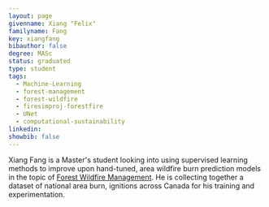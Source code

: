 ```yaml
---
layout: page
givenname: Xiang "Felix"
familyname: Fang
key: xiangfang
bibauthor: false
degree: MASc
status: graduated
type: student
tags: 
  - Machine-Learning
  - forest-management
  - forest-wildfire
  - firesimproj-forestfire
  - UNet
  - computational-sustainability
linkedin:
showbib: false
---
```


Xiang Fang is a Master's student looking into using supervised learning methods to improve upon hand-tuned, area wildfire burn prediction models in the topic of [Forest Wildfire Management](forest-wildfire). He is collecting together a dataset of national area burn, ignitions across Canada for his training and experimentation. 

